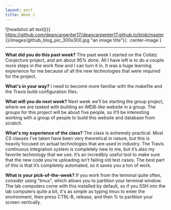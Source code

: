 ```yaml
---
layout: post
title: Week 2
---
```


![headshot alt text]({{ https://github.com/deancarpenter17/deancarpenter17.github.io/blob/master }}/images/github_blog_pic_300x300.jpg "an image title"){: .center-image }

***
 
 
 **What did you do this past week?** This past week I started on the Collatz Conjecture project, and am about 95% done. All I have left is to do a couple more steps in the work flow and I can turn it in. It was a huge learning experience for me because of all the new technologies that were required for the project. 
 
 **What's in your way?** I need to become more familiar with the makefile and the Travis build configuration files.

**What will you do next week?** Next week we’ll be starting the group project, where we are tasked with building an IMDB-like website in a group. The groups for this project will be about five people, so it’ll be interesting working with a group of people to build this website and database from scratch.

**What's my experience of the class?** The class is extremely practical. Most CS classes I’ve taken have been very theoretical in nature, but this is heavily focused on actual technologies that are used in industry. The Travis continuous integration system is completely new to me, but it’s also my favorite technology that we use. It’s an incredibly useful tool to make sure that the new code you’re uploading isn’t failing old test cases. The best part of this is that it’s completely automated, so it saves you a ton of work.

**What is your pick-of-the-week?** If you work from the terminal quite often, consider using "tmux", which allows you to partition your terminal window. The lab computers come with this installed by default, so if you SSH into the lab computers quite a bit, it's as simple as typing tmux to enter the environment, then press CTRL-B, release, and then % to partition your screen vertically.  
